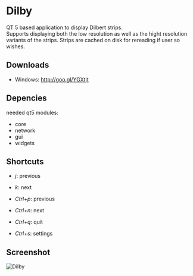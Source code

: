 Dilby
=====

QT 5 based  application to display Dilbert strips.  
Supports displaying both the low resolution as well as the hight
resolution variants of the strips. Strips are cached on disk
for rereading if user so wishes.  


## Downloads
* Windows: http://goo.gl/YGXtjt

## Depencies
needed qt5 modules:

* core
* network
* gui
* widgets


## Shortcuts
* _j_: previous
* _k_: next

* _Ctrl+p_: previous
* _Ctrl+n_: next

* _Ctrl+q_: quit
* _Ctrl+s_: settings


## Screenshot
![Dilby](http://people.uta.fi/~jesse.jaara/Images/Dilby.png)
